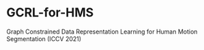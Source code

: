 # GCRL-for-HMS 
Graph Constrained Data Representation Learning for Human Motion Segmentation (ICCV 2021)
